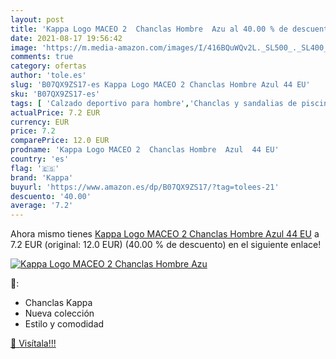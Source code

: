 ```yaml
---
layout: post
title: 'Kappa Logo MACEO 2  Chanclas Hombre  Azu al 40.00 % de descuento'
date: 2021-08-17 19:56:42
image: 'https://m.media-amazon.com/images/I/416BQuWQv2L._SL500_._SL400_.jpg'
comments: true
category: ofertas
author: 'tole.es'
slug: 'B07QX9ZS17-es Kappa Logo MACEO 2 Chanclas Hombre Azul 44 EU'
sku: 'B07QX9ZS17-es'
tags: [ 'Calzado deportivo para hombre','Chanclas y sandalias de piscina para hombre','Zapatillas y calzado deportivo para hombre','Zapatos','Zapatos para hombre','Zapatos y complementos','chanclas','kappa', ]
actualPrice: 7.2 EUR
currency: EUR
price: 7.2
comparePrice: 12.0 EUR
prodname: 'Kappa Logo MACEO 2  Chanclas Hombre  Azul  44 EU'
country: 'es'
flag: '🇪🇸'
brand: 'Kappa'
buyurl: 'https://www.amazon.es/dp/B07QX9ZS17/?tag=tolees-21'
descuento: '40.00'
average: '7.2'
---
```


Ahora mismo tienes [Kappa Logo MACEO 2  Chanclas Hombre  Azul  44 EU](https://www.amazon.es/dp/B07QX9ZS17/?tag=tolees-21) a 7.2 EUR (original: 12.0 EUR) (40.00 %  de descuento) en el siguiente enlace!

[![Kappa Logo MACEO 2  Chanclas Hombre  Azu](https://m.media-amazon.com/images/I/416BQuWQv2L._SL500_._SL400_.jpg)](https://www.amazon.es/dp/B07QX9ZS17/?tag=tolees-21)

🔎:

- Chanclas Kappa
- Nueva colección
- Estilo y comodidad

[🛒 Visítala!!!](https://www.amazon.es/dp/B07QX9ZS17/?tag=tolees-21)

